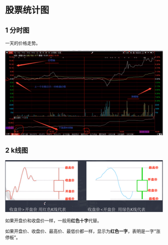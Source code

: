 # 股票统计图

## 1 分时图

一天的价格走势。

![](media/1.png)

## 2 k线图

![](media/2.png)

如果开盘价和收盘价一样，一般用**红色十字**代替。

如果开盘价、收盘价、最高价、最低价都一样，显示为**红色一字**，表明是一字“涨停板”。